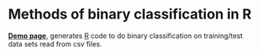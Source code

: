 # Methods of binary classification in R

**[Demo page][demo-en-static]**, generates [R][R] code to do binary classification on training/test data sets read from csv files.

[demo-en-static]:http://antonkhorev.github.io/statistics-classification-binary/en/static/
[R]:https://www.r-project.org/
